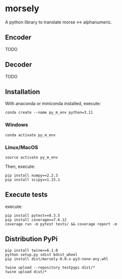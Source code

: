 # morsely
A python library to translate morse &lt;-> alphanumeric.

## Encoder
TODO

## Decoder
TODO

## Installation
With anaconda or miniconda installed, execute:
```
conda create --name py_m_env python=3.11
```

### Windows
```
conda activate py_m_env
```

### Linux/MacOS
```
source activate py_m_env
```

Then, execute:

```
pip install numpy==2.2.3
pip install scipy==1.15.1
```

## Execute tests
execute:
```
pip install pytest==8.3.5
pip install coverage==7.6.12
coverage run -m pytest tests/ && coverage report -m
```

## Distribution PyPi
```
pip install twine==6.1.0
python setup.py sdist bdist_wheel
pip install dist/morsely-0.0.x-py3-none-any.whl

twine upload --repository testpypi dist/*
twine upload dist/*
```